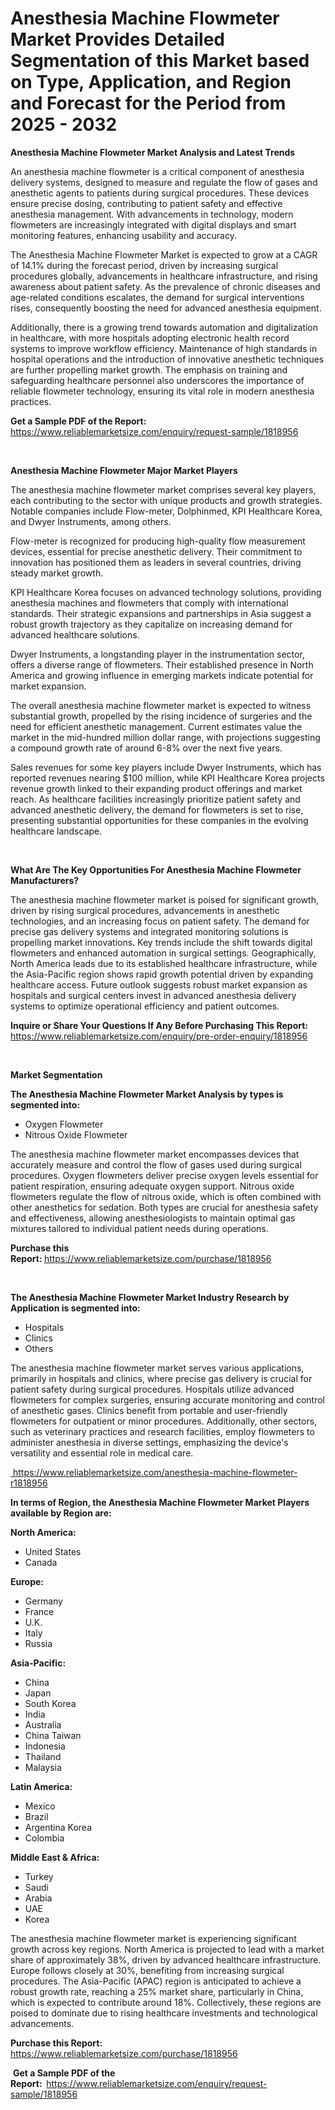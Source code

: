 <p><h1>Anesthesia Machine Flowmeter Market Provides Detailed Segmentation of this Market based on Type, Application, and Region and Forecast for the Period from 2025 - 2032</h1></p><p><strong>Anesthesia Machine Flowmeter Market Analysis and Latest Trends</strong></p>
<p><p>An anesthesia machine flowmeter is a critical component of anesthesia delivery systems, designed to measure and regulate the flow of gases and anesthetic agents to patients during surgical procedures. These devices ensure precise dosing, contributing to patient safety and effective anesthesia management. With advancements in technology, modern flowmeters are increasingly integrated with digital displays and smart monitoring features, enhancing usability and accuracy.</p><p>The Anesthesia Machine Flowmeter Market is expected to grow at a CAGR of 14.1% during the forecast period, driven by increasing surgical procedures globally, advancements in healthcare infrastructure, and rising awareness about patient safety. As the prevalence of chronic diseases and age-related conditions escalates, the demand for surgical interventions rises, consequently boosting the need for advanced anesthesia equipment.</p><p>Additionally, there is a growing trend towards automation and digitalization in healthcare, with more hospitals adopting electronic health record systems to improve workflow efficiency. Maintenance of high standards in hospital operations and the introduction of innovative anesthetic techniques are further propelling market growth. The emphasis on training and safeguarding healthcare personnel also underscores the importance of reliable flowmeter technology, ensuring its vital role in modern anesthesia practices.</p></p>
<p><strong>Get a Sample PDF of the Report:&nbsp;</strong> <a href="https://www.reliablemarketsize.com/enquiry/request-sample/1818956?utm_campaign=3271&utm_medium=2&utm_source=Github&utm_content=ia&utm_term=14042025&utm_id=anesthesia-machine-flowmeter">https://www.reliablemarketsize.com/enquiry/request-sample/1818956</a></p>
<p>&nbsp;</p>
<p><strong>Anesthesia Machine Flowmeter Major Market Players</strong></p>
<p><p>The anesthesia machine flowmeter market comprises several key players, each contributing to the sector with unique products and growth strategies. Notable companies include Flow-meter, Dolphinmed, KPI Healthcare Korea, and Dwyer Instruments, among others.</p><p>Flow-meter is recognized for producing high-quality flow measurement devices, essential for precise anesthetic delivery. Their commitment to innovation has positioned them as leaders in several countries, driving steady market growth.</p><p>KPI Healthcare Korea focuses on advanced technology solutions, providing anesthesia machines and flowmeters that comply with international standards. Their strategic expansions and partnerships in Asia suggest a robust growth trajectory as they capitalize on increasing demand for advanced healthcare solutions.</p><p>Dwyer Instruments, a longstanding player in the instrumentation sector, offers a diverse range of flowmeters. Their established presence in North America and growing influence in emerging markets indicate potential for market expansion.</p><p>The overall anesthesia machine flowmeter market is expected to witness substantial growth, propelled by the rising incidence of surgeries and the need for efficient anesthetic management. Current estimates value the market in the mid-hundred million dollar range, with projections suggesting a compound growth rate of around 6-8% over the next five years.</p><p>Sales revenues for some key players include Dwyer Instruments, which has reported revenues nearing $100 million, while KPI Healthcare Korea projects revenue growth linked to their expanding product offerings and market reach. As healthcare facilities increasingly prioritize patient safety and advanced anesthetic delivery, the demand for flowmeters is set to rise, presenting substantial opportunities for these companies in the evolving healthcare landscape.</p></p>
<p>&nbsp;</p>
<p><strong>What Are The Key Opportunities For Anesthesia Machine Flowmeter Manufacturers?</strong></p>
<p><p>The anesthesia machine flowmeter market is poised for significant growth, driven by rising surgical procedures, advancements in anesthetic technologies, and an increasing focus on patient safety. The demand for precise gas delivery systems and integrated monitoring solutions is propelling market innovations. Key trends include the shift towards digital flowmeters and enhanced automation in surgical settings. Geographically, North America leads due to its established healthcare infrastructure, while the Asia-Pacific region shows rapid growth potential driven by expanding healthcare access. Future outlook suggests robust market expansion as hospitals and surgical centers invest in advanced anesthesia delivery systems to optimize operational efficiency and patient outcomes.</p></p>
<p><strong>Inquire or Share Your Questions If Any Before Purchasing This Report:</strong> <a href="https://www.reliablemarketsize.com/enquiry/pre-order-enquiry/1818956?utm_campaign=3271&utm_medium=2&utm_source=Github&utm_content=ia&utm_term=14042025&utm_id=anesthesia-machine-flowmeter">https://www.reliablemarketsize.com/enquiry/pre-order-enquiry/1818956</a></p>
<p>&nbsp;</p>
<p><strong>Market Segmentation</strong></p>
<p><strong>The Anesthesia Machine Flowmeter Market Analysis by types is segmented into:</strong></p>
<p><ul><li>Oxygen Flowmeter</li><li>Nitrous Oxide Flowmeter</li></ul></p>
<p><p>The anesthesia machine flowmeter market encompasses devices that accurately measure and control the flow of gases used during surgical procedures. Oxygen flowmeters deliver precise oxygen levels essential for patient respiration, ensuring adequate oxygen support. Nitrous oxide flowmeters regulate the flow of nitrous oxide, which is often combined with other anesthetics for sedation. Both types are crucial for anesthesia safety and effectiveness, allowing anesthesiologists to maintain optimal gas mixtures tailored to individual patient needs during operations.</p></p>
<p><strong>Purchase this Report:&nbsp;</strong><a href="https://www.reliablemarketsize.com/purchase/1818956?utm_campaign=3271&utm_medium=2&utm_source=Github&utm_content=ia&utm_term=14042025&utm_id=anesthesia-machine-flowmeter">https://www.reliablemarketsize.com/purchase/1818956</a></p>
<p>&nbsp;</p>
<p><strong>The Anesthesia Machine Flowmeter Market Industry Research by Application is segmented into:</strong></p>
<p><ul><li>Hospitals</li><li>Clinics</li><li>Others</li></ul></p>
<p><p>The anesthesia machine flowmeter market serves various applications, primarily in hospitals and clinics, where precise gas delivery is crucial for patient safety during surgical procedures. Hospitals utilize advanced flowmeters for complex surgeries, ensuring accurate monitoring and control of anesthetic gases. Clinics benefit from portable and user-friendly flowmeters for outpatient or minor procedures. Additionally, other sectors, such as veterinary practices and research facilities, employ flowmeters to administer anesthesia in diverse settings, emphasizing the device's versatility and essential role in medical care.</p></p>
<p><a href="https://www.reliablemarketsize.com/anesthesia-machine-flowmeter-r1818956?utm_campaign=3271&utm_medium=2&utm_source=Github&utm_content=ia&utm_term=14042025&utm_id=anesthesia-machine-flowmeter">&nbsp;https://www.reliablemarketsize.com/anesthesia-machine-flowmeter-r1818956</a></p>
<p><strong>In terms of Region, the Anesthesia Machine Flowmeter Market Players available by Region are:</strong></p>
<p>
    <p> <strong> North America: </strong>
        <ul>
            <li>United States</li>
            <li>Canada</li>
        </ul>
        </p> 
    <p> <strong> Europe: </strong>
        <ul>
            <li>Germany</li>
            <li>France</li>
            <li>U.K.</li>
            <li>Italy</li>
            <li>Russia</li>
        </ul>
        </p> 
    <p> <strong> Asia-Pacific: </strong>
        <ul>
            <li>China</li>
            <li>Japan</li>
            <li>South Korea</li>
            <li>India</li>
            <li>Australia</li>
            <li>China Taiwan</li>
            <li>Indonesia</li>
            <li>Thailand</li>
            <li>Malaysia</li>
        </ul>
        </p> 
    <p> <strong> Latin America: </strong>
        <ul>
            <li>Mexico</li>
            <li>Brazil</li>
            <li>Argentina Korea</li>
            <li>Colombia</li>
        </ul>
        </p> 
    <p> <strong> Middle East & Africa: </strong>
        <ul>
            <li>Turkey</li>
            <li>Saudi</li>
            <li>Arabia</li>
            <li>UAE</li>
            <li>Korea</li>
        </ul>
    </p>
    </p>
<p><p>The anesthesia machine flowmeter market is experiencing significant growth across key regions. North America is projected to lead with a market share of approximately 38%, driven by advanced healthcare infrastructure. Europe follows closely at 30%, benefiting from increasing surgical procedures. The Asia-Pacific (APAC) region is anticipated to achieve a robust growth rate, reaching a 25% market share, particularly in China, which is expected to contribute around 18%. Collectively, these regions are poised to dominate due to rising healthcare investments and technological advancements.</p></p>
<p><strong>Purchase this Report: </strong><a href="https://www.reliablemarketsize.com/purchase/1818956?utm_campaign=3271&utm_medium=2&utm_source=Github&utm_content=ia&utm_term=14042025&utm_id=anesthesia-machine-flowmeter">https://www.reliablemarketsize.com/purchase/1818956</a></p>
<p>&nbsp;<strong>Get a Sample PDF of the Report:&nbsp;&nbsp;</strong><a href="https://www.reliablemarketsize.com/enquiry/request-sample/1818956?utm_campaign=3271&utm_medium=2&utm_source=Github&utm_content=ia&utm_term=14042025&utm_id=anesthesia-machine-flowmeter">https://www.reliablemarketsize.com/enquiry/request-sample/1818956</a></p>
<p><strong></strong></p>
<p><p></p><p></p><p></p></p>